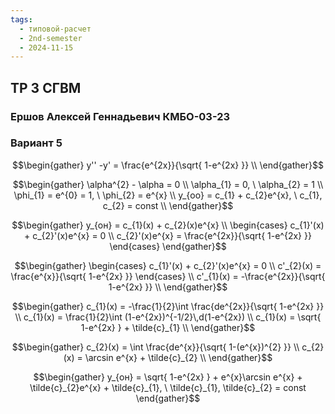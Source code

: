 ```yaml
---
tags:
  - типовой-расчет
  - 2nd-semester
  - 2024-11-15
---
```


## ТР 3 СГВМ

### Ершов Алексей Геннадьевич КМБО-03-23

### Вариант 5

$$\begin{gather}
y'' -y' = \frac{e^{2x}}{\sqrt{ 1-e^{2x} }} \\
\end{gather}$$

$$\begin{gather}
\alpha^{2} - \alpha = 0 \\
\alpha_{1} = 0, \ \alpha_{2} = 1 \\
\phi_{1} = e^{0} = 1, \ \phi_{2} = e^{x} \\
y_{оо} = c_{1} + c_{2}e^{x}, \ c_{1}, c_{2} = const \\
\end{gather}$$

$$\begin{gather}
y_{он} = c_{1}(x) + c_{2}(x)e^{x} \\
\begin{cases}
c_{1}'(x) + c_{2}'(x)e^{x} = 0 \\
c_{2}'(x)e^{x} = \frac{e^{2x}}{\sqrt{ 1-e^{2x} }}
\end{cases}
\end{gather}$$

$$\begin{gather}
\begin{cases}
c_{1}'(x) + c_{2}'(x)e^{x} = 0 \\
c'_{2}(x) = \frac{e^{x}}{\sqrt{ 1-e^{2x} }}
\end{cases} \\
c'_{1}(x) = -\frac{e^{2x}}{\sqrt{ 1-e^{2x} }} \\
\end{gather}$$

$$\begin{gather}
c_{1}(x) = -\frac{1}{2}\int \frac{de^{2x}}{\sqrt{ 1-e^{2x} }} \\
c_{1}(x) = \frac{1}{2}\int (1-e^{2x})^{-1/2}\,d(1-e^{2x}) \\
c_{1}(x) = \sqrt{ 1-e^{2x} } + \tilde{c}_{1} \\
\end{gather}$$

$$\begin{gather}
c_{2}(x) = \int \frac{de^{x}}{\sqrt{ 1-(e^{x})^{2} }} \\
c_{2}(x) = \arcsin e^{x} + \tilde{c}_{2} \\
\end{gather}$$

$$\begin{gather}
y_{он} = \sqrt{ 1-e^{2x} } + e^{x}\arcsin e^{x} + \tilde{c}_{2}e^{x} + \tilde{c}_{1}, \ \tilde{c}_{1}, \tilde{c}_{2} = const
\end{gather}$$
